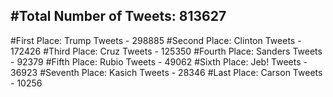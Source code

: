 #Total Number of Tweets: 813627 
---
#First Place: Trump Tweets - 298885
#Second Place: Clinton Tweets - 172426
#Third Place: Cruz Tweets - 125350
#Fourth Place: Sanders Tweets - 92379
#Fifth Place: Rubio Tweets - 49062
#Sixth Place: Jeb! Tweets - 36923
#Seventh Place: Kasich Tweets - 28346
#Last Place: Carson Tweets - 10256
